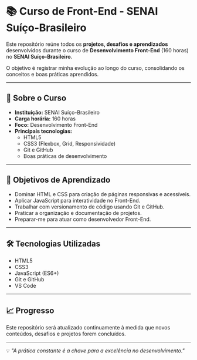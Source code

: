 # 📚 Curso de Front-End - SENAI Suíço-Brasileiro

Este repositório reúne todos os **projetos, desafios e aprendizados** desenvolvidos durante o curso de **Desenvolvimento Front-End** (160 horas) no **SENAI Suíço-Brasileiro**.

O objetivo é registrar minha evolução ao longo do curso, consolidando os conceitos e boas práticas aprendidos.

---

## 📌 Sobre o Curso

- **Instituição:** SENAI Suíço-Brasileiro
- **Carga horária:** 160 horas
- **Foco:** Desenvolvimento Front-End
- **Principais tecnologias:**
  - HTML5
  - CSS3 (Flexbox, Grid, Responsividade)
  - Git e GitHub
  - Boas práticas de desenvolvimento

---

## 🚀 Objetivos de Aprendizado

- Dominar HTML e CSS para criação de páginas responsivas e acessíveis.
- Aplicar JavaScript para interatividade no Front-End.
- Trabalhar com versionamento de código usando Git e GitHub.
- Praticar a organização e documentação de projetos.
- Preparar-me para atuar como desenvolvedor Front-End.

---

## 🛠️ Tecnologias Utilizadas

- HTML5
- CSS3
- JavaScript (ES6+)
- Git e GitHub
- VS Code

---

## 📈 Progresso

Este repositório será atualizado continuamente à medida que novos conteúdos, desafios e projetos forem concluídos.

---

💡 _"A prática constante é a chave para a excelência no desenvolvimento."_
